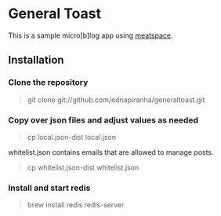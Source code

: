# General Toast

This is a sample micro[b]log app using [meatspace](https://npmjs.org/package/meatspace).

## Installation

### Clone the repository

> git clone git://github.com/ednapiranha/generaltoast.git

### Copy over json files and adjust values as needed

> cp local.json-dist local.json

whitelist.json contains emails that are allowed to manage posts.

> cp whitelist.json-dist whitelist.json

### Install and start redis

> brew install redis
> redis-server

###
